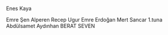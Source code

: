Enes Kaya

Emre Şen 
Alperen Recep Ugur
Emre Erdoğan
Mert Sancar
1.tuna
Abdülsamet Aydınhan
BERAT SEVEN

